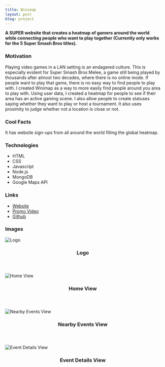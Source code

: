 ```yaml
---
title: Winimap
layout: post
blog: project
---
```

<strong>A SUPER website that creates a heatmap of gamers around the world while connecting people who want to play together (Currently only works for the 5 Super Smash Bros titles).</strong>

<h3>Motivation</h3>
Playing video games in a LAN setting is an endagered culture. This is especially evident for Super Smash Bros Melee, a game still being played by thousands after almost two decades, where there is no online mode. If people want to play that game, there is no easy way to find people to play with. I created Winimap as a way to more easily find people around you area to play with. Using user data, I created a heatmap for people to see if their area has an active gaming scene. I also allow people to create statuses saying whether they want to play or host a tournament. It also uses proximity to judge whether not a location is close or not.

<h3>Cool Facts</h3>
It has website sign-ups from all around the world filling the global heatmap.

<h3>Technologies</h3>
<ul>
    <li>HTML</li>
    <li>CSS</li>
    <li>Javascript</li>    
    <li>Node.js</li>    
    <li>MongoDB</li>      
    <li>Google Maps API</li>   
</ul>

<h3>Links</h3>
<ul>
    <li><a href="http://winimap.herokuapp.com/" target="_blank">Website</a></li>
    <li><a href="https://www.youtube.com/watch?v=glxxe8nJNxY" target="_blank">Promo Video</a></li>    
    <li><a href="https://github.com/rentumbokon/winimap" target="_blank">Github</a></li>
</ul>

<h3>Images</h3>
<div class="row">
    <div class="4u 12u$(mobile)">
        <div class="item image fit">
            <img src="{{ 'assets/images/blog-project/wm/wm.png' | relative_url }}" alt="Logo" />
            <header>
                <h3>Logo</h3>
            </header>
        </div>
    </div>  
    <div class="4u 12u$(mobile)">
        <div class="item image fit">
            <img src="{{ 'assets/images/blog-project/wm/1.png' | relative_url }}" alt="Home View" />
            <header>
                <h3>Home View</h3>
            </header>
        </div>
    </div>   
    <div class="4u 12u$(mobile)">
        <div class="item image fit">
            <img src="{{ 'assets/images/blog-project/wm/2.png' | relative_url }}" alt="Nearby Events View" />
            <header>
                <h3>Nearby Events View</h3>
            </header>
        </div>
    </div>
    <div class="4u 12u$(mobile)">
        <div class="item image fit">
            <img src="{{ 'assets/images/blog-project/wm/3.png' | relative_url }}" alt="Event Details View" />
            <header>
                <h3>Event Details View</h3>
            </header>
        </div>
    </div>    
</div>